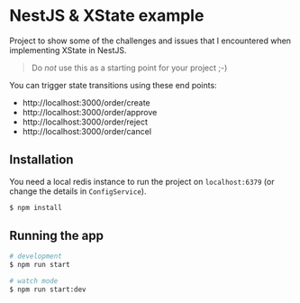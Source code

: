 # NestJS & XState example

Project to show some of the challenges and issues that I encountered when implementing XState in NestJS.

> Do _not_ use this as a starting point for your project ;-)

You can trigger state transitions using these end points:

- http://localhost:3000/order/create
- http://localhost:3000/order/approve
- http://localhost:3000/order/reject
- http://localhost:3000/order/cancel

## Installation

You need a local redis instance to run the project on `localhost:6379` (or change the details in `ConfigService`).

```bash
$ npm install
```

## Running the app

```bash
# development
$ npm run start

# watch mode
$ npm run start:dev
```
